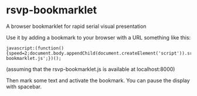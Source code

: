 rsvp-bookmarklet
================

A browser bookmarklet for rapid serial visual presentation

Use it by adding a bookmark to your browser with a URL something like this:

    javascript:(function(){speed=2;document.body.appendChild(document.createElement('script')).src='http://localhost:8000/rsvp-bookmarklet.js';})();

(assuming that the rsvp-bookmarklet.js is available at localhost:8000)

Then mark some text and activate the bookmark. You can pause the display with spacebar.
